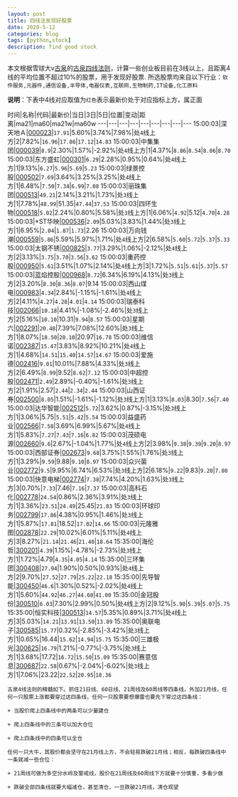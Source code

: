 ```yaml
---
layout: post
title: 四线法发现好股票
date: 2020-5-12
categories: blog
tags: [python,stock]
description: find good stock
---
```



本文根据雪球大v[古泉](https://xueqiu.com/u/7148646888)的[古泉四线法则](https://xueqiu.com/7148646888/130498192)，计算一些创业板目前在3线以上，且距离4线的平均位置不超过10%的股票，用于发现好股票.
所选股票均来自以下行业：`软件服务,元器件,通信设备,半导体,电器仪表,互联网,生物制药,IT设备,化工原料`

**说明**：下表中4线对应取值为`红色`表示最新价处于对应指标上方，属正面


时间|名称|代码|最新价|当日|3日|5日|位置|变动|距离|ma21|ma60|ma21w|ma60w
---|---|---|---|---|---|---|---|---
15:00:03|深天地Ａ|[000023](https://xueqiu.com/S/SZ000023)|`17.91`|5.60%|3.74%|7.98%|处`4`线上方|2|7.82%|`16.96`|`17.86`|`17.12`|`14.83`
15:00:03|中集集团|[000039](https://xueqiu.com/S/SZ000039)|`8.9`|2.30%|1.57%|-2.92%|处`4`线上方|1|4.37%|`8.86`|`8.54`|`8.06`|`8.70`
15:00:03|东方盛虹|[000301](https://xueqiu.com/S/SZ000301)|`6.29`|2.28%|0.95%|0.64%|处`4`线上方|1|9.13%|`6.27`|`5.96`|`5.69`|`5.23`
15:00:03|绿景控股|[000502](https://xueqiu.com/S/SZ000502)|`7.69`|3.64%|3.25%|3.25%|处`4`线上方|1|6.48%|`7.50`|`7.34`|`6.99`|`7.08`
15:00:03|丽珠集团|[000513](https://xueqiu.com/S/SZ000513)|`49.21`|2.14%|3.21%|1.73%|处`3`线上方|1|7.78%|`48.99`|51.35|`47.44`|`37.53`
15:00:03|四环生物|[000518](https://xueqiu.com/S/SZ000518)|`5.02`|2.24%|0.80%|5.58%|处`3`线上方|1|6.06%|`4.92`|5.12|`4.70`|`4.28`
15:00:03|*ST华映|[000536](https://xueqiu.com/S/SZ000536)|`2.09`|5.03%|3.83%|1.44%|处`3`线上方|1|6.95%|`2.04`|`1.87`|`1.73`|2.26
15:00:03|万向钱潮|[000559](https://xueqiu.com/S/SZ000559)|`5.86`|5.59%|5.97%|1.71%|处`4`线上方|2|6.58%|`5.60`|`5.72`|`5.37`|`5.33`
15:00:03|太钢不锈|[000825](https://xueqiu.com/S/SZ000825)|`3.77`|3.29%|1.06%|-2.12%|处`4`线上方|2|3.13%|`3.75`|`3.70`|`3.56`|`3.62`
15:00:03|重药控股|[000950](https://xueqiu.com/S/SZ000950)|`5.61`|3.51%|1.07%|2.14%|处`4`线上方|3|1.72%|`5.51`|`5.61`|`5.37`|`5.57`
15:00:03|蓝焰控股|[000968](https://xueqiu.com/S/SZ000968)|`8.72`|6.34%|6.19%|4.13%|处`3`线上方|2|3.20%|`8.30`|`8.36`|`8.07`|9.14
15:00:03|西山煤电|[000983](https://xueqiu.com/S/SZ000983)|`4.34`|2.84%|-1.15%|-1.61%|处`4`线上方|2|4.11%|`4.27`|`4.28`|`4.01`|`4.14`
15:00:03|瑞泰科技|[002066](https://xueqiu.com/S/SZ002066)|`10.18`|4.41%|-1.08%|-2.46%|处`3`线上方|2|5.16%|`10.10`|10.31|`9.94`|`8.57`
15:00:03|星期六|[002291](https://xueqiu.com/S/SZ002291)|`20.48`|7.39%|7.08%|12.60%|处`3`线上方|1|8.07%|`18.50`|`20.10`|20.97|`16.78`
15:00:03|维信诺|[002387](https://xueqiu.com/S/SZ002387)|`15.47`|3.83%|8.92%|10.21%|处`4`线上方|1|4.68%|`14.51`|`15.40`|`14.57`|`14.67`
15:00:03|爱施德|[002416](https://xueqiu.com/S/SZ002416)|`9.01`|10.01%|7.88%|4.33%|处`3`线上方|2|6.49%|`8.99`|9.52|`8.62`|`7.12`
15:00:03|中超控股|[002471](https://xueqiu.com/S/SZ002471)|`2.49`|2.89%|-0.40%|-1.61%|处`3`线上方|2|1.91%|2.57|`2.44`|`2.34`|`2.44`
15:00:03|山西证券|[002500](https://xueqiu.com/S/SZ002500)|`8.05`|1.51%|-1.61%|-1.12%|处`3`线上方|1|3.13%|`8.03`|8.30|`7.56`|`7.40`
15:00:03|达华智能|[002512](https://xueqiu.com/S/SZ002512)|`5.72`|3.62%|0.87%|-3.15%|处`3`线上方|1|3.06%|5.75|`5.51`|`5.42`|`5.54`
15:00:03|益盛药业|[002566](https://xueqiu.com/S/SZ002566)|`7.58`|3.69%|6.99%|5.67%|处`4`线上方|1|5.83%|`7.27`|`7.43`|`7.16`|`6.82`
15:00:03|茂硕电源|[002660](https://xueqiu.com/S/SZ002660)|`9.6`|2.67%|-1.04%|1.77%|处`4`线上方|2|3.98%|`9.38`|`9.39`|`9.20`|`8.97`
15:00:03|西部证券|[002673](https://xueqiu.com/S/SZ002673)|`9.68`|3.75%|1.55%|1.76%|处`3`线上方|1|3.29%|`9.59`|9.88|`9.10`|`8.97`
15:00:03|众兴菌业|[002772](https://xueqiu.com/S/SZ002772)|`9.5`|9.95%|6.74%|6.53%|处`3`线上方|2|6.18%|`9.22`|9.83|`9.20`|`7.80`
15:00:03|快意电梯|[002774](https://xueqiu.com/S/SZ002774)|`7.38`|7.74%|4.20%|1.63%|处`3`线上方|3|0.70%|`7.33`|7.46|`7.16`|`7.37`
15:00:03|高科石化|[002778](https://xueqiu.com/S/SZ002778)|`24.54`|0.86%|2.36%|3.91%|处`3`线上方|1|3.36%|`23.51`|`24.49`|25.45|`21.83`
15:00:03|环球印务|[002799](https://xueqiu.com/S/SZ002799)|`17.86`|4.38%|0.95%|1.46%|处`3`线上方|1|5.87%|`17.81`|18.52|`17.02`|`14.66`
15:00:03|元隆雅图|[002878](https://xueqiu.com/S/SZ002878)|`22.29`|10.02%|6.01%|5.11%|处`4`线上方|3|8.27%|`21.14`|`21.46`|`21.40`|`18.64`
15:35:00|海伦哲|[300201](https://xueqiu.com/S/SZ300201)|`4.39`|1.15%|-4.78%|-2.73%|处`3`线上方|1|1.72%|4.79|`4.35`|`4.05`|`4.14`
15:35:00|三环集团|[300408](https://xueqiu.com/S/SZ300408)|`27.94`|1.90%|0.50%|0.93%|处`4`线上方|2|9.70%|`27.52`|`27.79`|`25.22`|`22.18`
15:35:00|先导智能|[300450](https://xueqiu.com/S/SZ300450)|`46.6`|1.30%|0.52%|-2.02%|处`4`线上方|1|5.60%|`44.92`|`46.27`|`44.68`|`41.00`
15:35:00|金冠股份|[300510](https://xueqiu.com/S/SZ300510)|`6.03`|7.30%|2.99%|0.50%|处`4`线上方|2|9.12%|`5.98`|`5.39`|`5.07`|`5.75`
15:35:00|恒实科技|[300513](https://xueqiu.com/S/SZ300513)|`14.57`|5.35%|0.89%|3.71%|处`4`线上方|3|5.03%|`14.21`|`13.91`|`13.50`|`13.89`
15:35:00|奥联电子|[300585](https://xueqiu.com/S/SZ300585)|`15.77`|0.32%|-2.85%|-3.42%|处`3`线上方|1|0.65%|16.44|`15.62`|`14.94`|`15.75`
15:35:00|三雄极光|[300625](https://xueqiu.com/S/SZ300625)|`16.79`|1.21%|-0.77%|-3.75%|处`3`线上方|1|3.68%|17.72|`16.72`|`15.50`|`15.09`
15:35:00|赛意信息|[300687](https://xueqiu.com/S/SZ300687)|`22.58`|0.67%|-2.04%|-6.02%|处`3`线上方|1|7.06%|23.22|`22.52`|`20.95`|`18.36`

```
古泉4线法则的精髓如下。抓住21日线、60日线、21周线及60周线等四条线，外加21月线，任何一只股票上涨都要穿过这四条线，任何一只股票要想爆雷也要先下穿过这四条线：

+ 当股价爬上四条线中的两条可以少量建仓

+ 爬上四条线中的三条可以加大仓位

+ 爬上四条线中的四条可以全仓

任何一只大牛，其股价都会坚守在21月线上方，不会轻易跌破21月线；相反，每跌破四条线中一条就减一些仓位：

+ 21周线可做为多空分水岭及警戒线，股价在21周线及60周线下方就要十分慎重，多看少做

+ 跌破全部四条线就要大幅减仓，甚至清仓，一旦跌破21月线，清仓观望
```